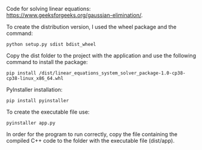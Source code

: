 Code for solving linear equations: https://www.geeksforgeeks.org/gaussian-elimination/.

To create the distribution version, I used the wheel package and the command: 

```
python setup.py sdist bdist_wheel
```

Copy the dist folder to the project with the application and use the following command to install the package:

```
pip install /dist/linear_equations_system_solver_package-1.0-cp38-cp38-linux_x86_64.whl 
```

PyInstaller installation:

```
pip install pyinstaller
```

To create the executable file use:

```
pyinstaller app.py
```

In order for the program to run correctly, copy the file containing the compiled C++ code to the folder with the executable file (dist/app).